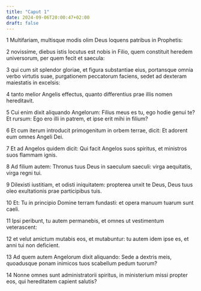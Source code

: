 ```yaml
---
title: "Caput 1"
date: 2024-09-06T20:00:47+02:00
draft: false
---
```



1 Multifariam, multisque modis olim Deus loquens patribus in Prophetis:

2 novissime, diebus istis locutus est nobis in Filio, quem constituit heredem universorum, per quem fecit et saecula:

3 qui cum sit splendor gloriae, et figura substantiae eius, portansque omnia verbo virtutis suae, purgationem peccatorum faciens, sedet ad dexteram maiestatis in excelsis:

4 tanto melior Angelis effectus, quanto differentius prae illis nomen hereditavit.

5 Cui enim dixit aliquando Angelorum: Filius meus es tu, ego hodie genui te? Et rursum: Ego ero illi in patrem, et ipse erit mihi in filium?

6 Et cum iterum introducit primogenitum in orbem terrae, dicit: Et adorent eum omnes Angeli Dei.

7 Et ad Angelos quidem dicit: Qui facit Angelos suos spiritus, et ministros suos flammam ignis.

8 Ad filium autem: Thronus tuus Deus in saeculum saeculi: virga aequitatis, virga regni tui.

9 Dilexisti iustitiam, et odisti iniquitatem: propterea unxit te Deus, Deus tuus oleo exultationis prae participibus tuis.

10 Et: Tu in principio Domine terram fundasti: et opera manuum tuarum sunt caeli.

11 Ipsi peribunt, tu autem permanebis, et omnes ut vestimentum veterascent:

12 et velut amictum mutabis eos, et mutabuntur: tu autem idem ipse es, et anni tui non deficient.

13 Ad quem autem Angelorum dixit aliquando: Sede a dextris meis, quoadusque ponam inimicos tuos scabellum pedum tuorum?

14 Nonne omnes sunt administratorii spiritus, in ministerium missi propter eos, qui hereditatem capient salutis?

